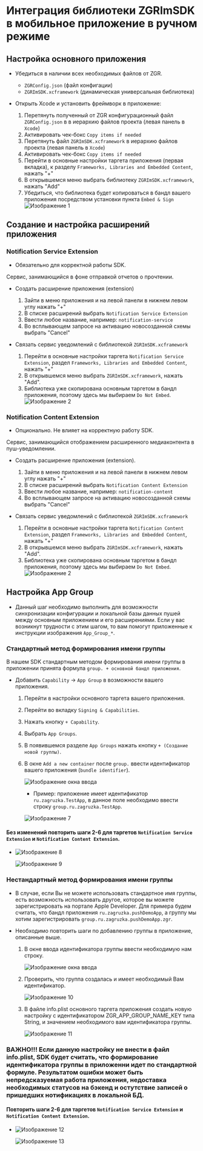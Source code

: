 # Интеграция библиотеки ZGRImSDK в мобильное приложение в ручном режиме


## Настройка основного приложения

* Убедиться в наличии всех необходимых файлов от ZGR.
    * `ZGRConfig.json` (файл конфигации)
    * `ZGRImSDK.xcframework` (динамическая универсальная библиотека)
    
* Открыть Xcode и установить фреймворк в приложение: 
    1. Перетянуть полученный от ZGR конфигурационный файл `ZGRConfig.json` в  в иерархию файлов проекта (левая панель в `Xcode`)
    2. Активировать чек-бокс `Copy items if needed`
    3. Перетянуть файл `ZGRImSDK.xcframework` в иерархию файлов проекта (левая панель в `Xcode`)
    4. Активировать чек-бокс `Copy items if needed`
    5. Перейти в основные настройки таргета приложения (первая вкладка), к разделу `Frameworks, Libraries and Embedded Content`, нажать "+"
    6. В открывшемся меню выбрать библиотеку `ZGRImSDK.xcframework`, нажать "Add"
    7. Убедиться, что библиотека будет копироваться в бандл вашего приложения посредством установки пункта `Embed & Sign`
    ![Изображение 1](./Image_1.png)
    

## Создание и настройка расширений приложения

### Notification Service Extension
* Обязательно для корректной работы SDK.

Сервис, занимающийся в фоне отправкой отчетов о прочтении.

* Создать расширение приложения (extension)
    1. Зайти в меню приложения и на левой панели в нижнем левом углу нажать "+"
    2. В списке расширений выбрать `Notification Service Extension`
    3. Ввести любое название, например:  `notification-service`
    3. Во всплывающем запросе на активацию новосозданной схемы выбрать "Cancel"

* Связать сервис уведомлений с библиотекой `ZGRImSDK.xcframework`
    1. Перейти в основные настройки таргета  `Notification Service Extension`, раздел `Frameworks, Libraries and Embedded Content`, нажать "+"
    2. В открывшемся меню выбрать  `ZGRImSDK.xcframework`, нажать "Add".
    3. Библиотека уже скопирована основным таргетом в бандл приложения, поэтому здесь мы выбираем `Do Not Embed`.
    ![Изображение 2](./Image_2.png)
    

### Notification Content Extension

* Опционально. Не влияет на корректную работу SDK.

Сервис, занимающийся отображением расширенного медиаконтента в пуш-уведомлении.

* Создать расширение приложения (extension).
    1. Зайти в меню приложения и на левой панели в нижнем левом углу нажать "+"
    2. В списке расширений выбрать `Notification Content Extension`
    3. Ввести любое название, например:  `notification-content`
    3. Во всплывающем запросе на активацию новосозданной схемы выбрать "Cancel"

* Связать сервис уведомлений с библиотекой `ZGRImSDK.xcframework`
    1. Перейти в основные настройки таргета  `Notification Content Extension`, раздел `Frameworks, Libraries and Embedded Content`, нажать "+"
    2. В открывшемся меню выбрать  `ZGRImSDK.xcframework`, нажать "Add".
    3. Библиотека уже скопирована основным таргетом в бандл приложения, поэтому здесь мы выбираем `Do Not Embed`.
    ![Изображение 2](./Image_2.png)
    

## Настройка App Group

* Данный шаг необходимо выполнить для возможности синхронизации конфигурации и локальной базы данных пушей между основным приложением и его расширениями. Если у вас возникнут трудности с этим шагом, то вам помогут приложенные к инструкции изображения `App_Group_*`.

### Стандартный метод формирования имени группы
В нашем SDK стандартным методом формирования имени группы в приложении принята формула `group. + основной бандл приложения`.

* Добавить `Сapability` -> `App Group` в возможности вашего приложения.
    1. Перейти в настройки основного таргета вашего приложения.
    2. Перейти во вкладку `Signing & Capabilities`.
    3. Нажать кнопку `+ Capability`.
    4. Выбрать `App Groups`.
    5. В появившемся разделе `App Groups` нажать кнопку `+ (Создание новой группы)`.
    6. В окне `Add a new container` после `group.` ввести идентификатор вашего приложения (`bundle identifier`).
    
        ![Изображение окна ввода](./App_Group.png)
        
        - Пример: приложение имеет идентификатор `ru.zagruzka.TestApp`, в данное поле необходимо ввести строку `group.ru.zagruzka.TestApp`.
        
        ![Изображение 7](./App_Group_1.png)
    
        
#### Без изменений повторить шаги 2-6 для таргетов `Notification Service Extension` и `Notification Content Extension`.
  
*   ![Изображение 8](./App_Group_2.png)
    
    ![Изображение 9](./App_Group_3.png)

    
### Нестандартный метод формирования имени группы

* В случае, если Вы не можете использовать стандартное имя группы, есть возможность использовать другое, которое вы можете зарегистрировать на портале Apple Developer.
Для примера будем считать, что бандл приложения `ru.zagruzka.pushDemoApp`, а группу мы хотим зарегистрировать `group.ru.zagruzka.pushDemoApp.zgr`.
    
* Необходимо повторить шаги по добавлению группы в приложение, описанные выше. 
    1. В окне ввода идентификатора группы ввести необходимую нам строку.
    
        ![Изображение окна ввода](./App_Group_4.png)
    
    2. Проверить, что группа создалась и имеет необходимый Вам идентификатор.
    
        ![Изображение 10](./App_Group_6.png)
    
    3. В файле info.plist основного таргета приложения создать новую настройку с идентификатором ZGR_APP_GROUP_NAME_KEY типа String, и значением необходимого вам идентификатора группы.
    
        ![Изображение 11](./App_Group_5.png)
        
### ВАЖНО!!! Если данную настройку не внести в файл info.plist, SDK будет считать, что формирование идентификатора группы в приложенни идет по стандартной формуле. Результатом ошибки может быть непредсказуемая работа приложения, недоставка необходимых статусов на бэкенд и остутствие записей о пришедших нотификациях в локальной БД. 
    
#### Повторить шаги 2-6 для таргетов `Notification Service Extension` и `Notification Content Extension`.

*   ![Изображение 12](./App_Group_7.png)
    
    ![Изображение 13](./App_Group_8.png)
